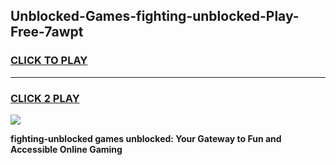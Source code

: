 
## Unblocked-Games-fighting-unblocked-Play-Free-7awpt
<h3>
<a href="https://premium76.site?title=fighting-unblocked&ref=15A">CLICK TO PLAY</a></h3>
<hr>

<h3>
<a href="https://premium76.site?title=fighting-unblocked&ref=15A">CLICK 2 PLAY</a>
  
</h3>

<a href="https://premium76.site?title=fighting-unblocked&ref=15A"><img src="https://clearcache.store/games.png"></a>


**fighting-unblocked games unblocked: Your Gateway to Fun and Accessible Online Gaming**
